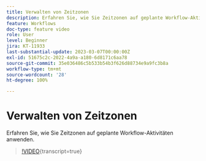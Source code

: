 ```yaml
---
title: Verwalten von Zeitzonen
description: Erfahren Sie, wie Sie Zeitzonen auf geplante Workflow-Aktivitäten anwenden.
feature: Workflows
doc-type: feature video
role: User
level: Beginner
jira: KT-11933
last-substantial-update: 2023-03-07T00:00:00Z
exl-id: 51675c2c-2022-4a9a-a180-6d8171c6aa78
source-git-commit: 35e036486c5b533b54b3f626d88734e9a9fc3b8a
workflow-type: tm+mt
source-wordcount: '28'
ht-degree: 100%

---
```


# Verwalten von Zeitzonen

Erfahren Sie, wie Sie Zeitzonen auf geplante Workflow-Aktivitäten anwenden.

>[!VIDEO](https://video.tv.adobe.com/v/3416040?quality=12&learn=on){transcript=true}
